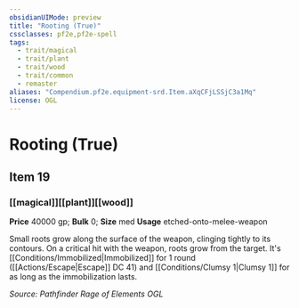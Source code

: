 ```yaml
---
obsidianUIMode: preview
title: "Rooting (True)"
cssclasses: pf2e,pf2e-spell
tags:
  - trait/magical
  - trait/plant
  - trait/wood
  - trait/common
  - remaster
aliases: "Compendium.pf2e.equipment-srd.Item.aXqCFjLSSjC3a1Mq"
license: OGL
---
```

# Rooting (True)
## Item 19
### [[magical]][[plant]][[wood]]


**Price** 40000 gp; 
**Bulk** 0; **Size** med
**Usage** etched-onto-melee-weapon

Small roots grow along the surface of the weapon, clinging tightly to its contours. On a critical hit with the weapon, roots grow from the target. It's [[Conditions/Immobilized|Immobilized]] for 1 round ([[Actions/Escape|Escape]] DC 41) and [[Conditions/Clumsy 1|Clumsy 1]] for as long as the immobilization lasts.

*Source: Pathfinder Rage of Elements*
*OGL*